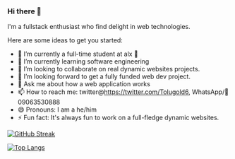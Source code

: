 ### Hi there 👋



I'm a fullstack enthusiast who find delight in web technologies.

Here are some ideas to get you started:

- 🔭 I’m currently a full-time student at alx 🏫
- 🌱 I’m currently learning software engineering
- 👯 I’m looking to collaborate on real dynamic websites projects.
- 🤔 I’m looking forward to get a fully funded web dev project.
- 💬 Ask me about how a web application works
- 📫 How to reach me: twitter@https://twitter.com/Tolugold6, WhatsApp/📲 09063530888
- 😄 Pronouns: I am a he/him
- ⚡ Fun fact: It's always fun to work on a full-fledge dynamic websites.



[![GitHub Streak](https://streak-stats.demolab.com?user=tolugold1&theme=dark&hide_border=true)](https://git.io/streak-stats)


[![Top Langs](https://github-readme-stats.vercel.app/api/top-langs/?username=tolugold1&layout=compact&theme=dark)](https://github.com/anuraghazra/github-readme-stats)
